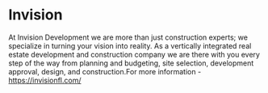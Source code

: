# Invision
At Invision Development we are more than just construction experts; we specialize in turning your vision into reality. As a vertically integrated real estate development and construction company we are there with you every step of the way from planning and budgeting, site selection, development approval, design, and construction.For more information - https://invisionfl.com/
